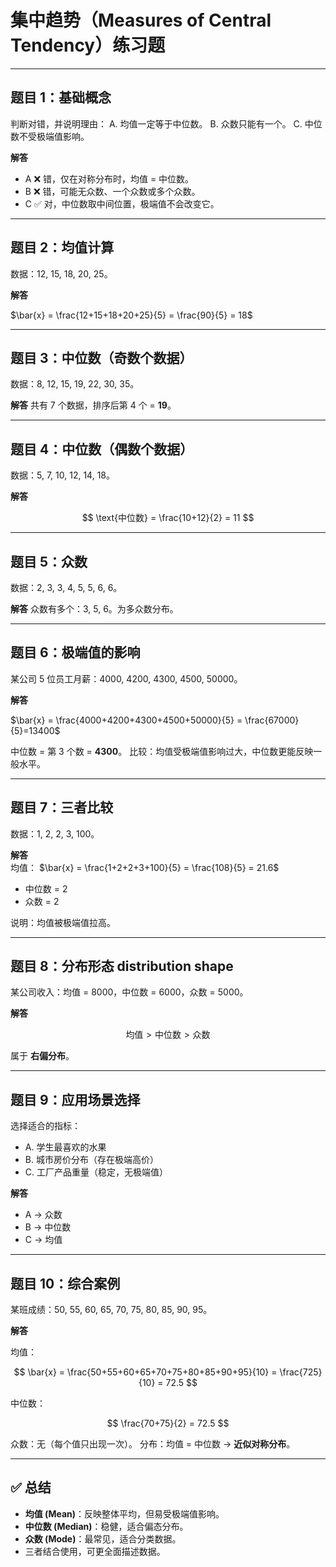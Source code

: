 
# 集中趋势（Measures of Central Tendency）练习题

---

## 题目 1：基础概念

判断对错，并说明理由：
A. 均值一定等于中位数。
B. 众数只能有一个。
C. 中位数不受极端值影响。

**解答**

* A ❌ 错，仅在对称分布时，均值 = 中位数。
* B ❌ 错，可能无众数、一个众数或多个众数。
* C ✅ 对，中位数取中间位置，极端值不会改变它。

---

## 题目 2：均值计算

数据：12, 15, 18, 20, 25。

**解答**

$\bar{x} = \frac{12+15+18+20+25}{5} = \frac{90}{5} = 18$

---

## 题目 3：中位数（奇数个数据）

数据：8, 12, 15, 19, 22, 30, 35。

**解答**
共有 7 个数据，排序后第 4 个 = **19**。

---

## 题目 4：中位数（偶数个数据）

数据：5, 7, 10, 12, 14, 18。

**解答**

$$
\text{中位数} = \frac{10+12}{2} = 11
$$

---

## 题目 5：众数

数据：2, 3, 3, 4, 5, 5, 6, 6。

**解答**
众数有多个：3, 5, 6。为多众数分布。

---

## 题目 6：极端值的影响

某公司 5 位员工月薪：4000, 4200, 4300, 4500, 50000。

**解答**

$\bar{x} = \frac{4000+4200+4300+4500+50000}{5} = \frac{67000}{5}=13400$

中位数 = 第 3 个数 = **4300**。
比较：均值受极端值影响过大，中位数更能反映一般水平。

---

## 题目 7：三者比较

数据：1, 2, 2, 3, 100。

**解答**  
均值：
$\bar{x} = \frac{1+2+2+3+100}{5} = \frac{108}{5} = 21.6$

* 中位数 = 2
* 众数 = 2

说明：均值被极端值拉高。

---

## 题目 8：分布形态 distribution shape

某公司收入：均值 = 8000，中位数 = 6000，众数 = 5000。

**解答**

$$
\text{均值} > \text{中位数} > \text{众数}
$$

属于 **右偏分布**。

---

## 题目 9：应用场景选择

选择适合的指标：

* A. 学生最喜欢的水果
* B. 城市房价分布（存在极端高价）
* C. 工厂产品重量（稳定，无极端值）

**解答**

* A → 众数
* B → 中位数
* C → 均值

---

## 题目 10：综合案例

某班成绩：50, 55, 60, 65, 70, 75, 80, 85, 90, 95。

**解答**

均值：

$$
\bar{x} = \frac{50+55+60+65+70+75+80+85+90+95}{10} = \frac{725}{10} = 72.5
$$

中位数：

$$
\frac{70+75}{2} = 72.5
$$

众数：无（每个值只出现一次）。
分布：均值 = 中位数 → **近似对称分布**。

---

## ✅ 总结

* **均值 (Mean)**：反映整体平均，但易受极端值影响。
* **中位数 (Median)**：稳健，适合偏态分布。
* **众数 (Mode)**：最常见，适合分类数据。
* 三者结合使用，可更全面描述数据。


